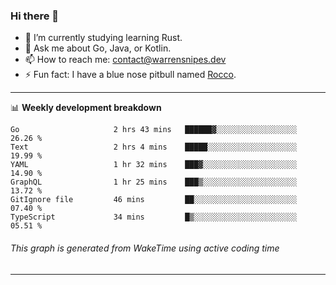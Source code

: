 ### Hi there 👋

- 🌱 I’m currently studying learning Rust.
- 💬 Ask me about Go, Java, or Kotlin.
- 📫 How to reach me: contact@warrensnipes.dev
- ⚡ Fun fact: I have a blue nose pitbull named [Rocco](https://i.imgur.com/iLsSCKu.jpg).

-------

📊 **Weekly development breakdown**
<!--START_SECTION:waka-->

```text
Go                     2 hrs 43 mins   ██████▓░░░░░░░░░░░░░░░░░░   26.26 %
Text                   2 hrs 4 mins    █████░░░░░░░░░░░░░░░░░░░░   19.99 %
YAML                   1 hr 32 mins    ███▓░░░░░░░░░░░░░░░░░░░░░   14.90 %
GraphQL                1 hr 25 mins    ███▒░░░░░░░░░░░░░░░░░░░░░   13.72 %
GitIgnore file         46 mins         ██░░░░░░░░░░░░░░░░░░░░░░░   07.40 %
TypeScript             34 mins         █▒░░░░░░░░░░░░░░░░░░░░░░░   05.51 %
```

<!--END_SECTION:waka-->
###### *This graph is generated from WakeTime using active coding time*
-------
